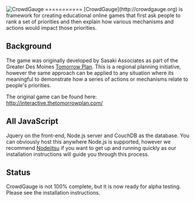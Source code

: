 <img src="http://crowdgauge.org/img/CrowdgaugeH.png" alt="CrowdGauge" />
===========
[CrowdGauge](http://crowdgauge.org) is framework for creating educational online games that first ask people to rank a set of priorities and then explain how various mechanisms and actions would impact those priorities.

## Background
The game was originally developed by Sasaki Associates as part of the Greater Des Moines [Tomorrow Plan](http://www.thetomorrowplan.com/). This is a regional planning initiative, however the same approach can be applied to any situation where its meaningful to demonstrate how a series of actions or mechanisms relate to people's priorities.

The original game can be found here: http://interactive.thetomorrowplan.com/

## All JavaScript
Jquery on the front-end, Node.js server and CouchDB as the database. You can obviously host this anywhere Node.js is supported, however we recommend [Nodejitsu](http://nodejitsu.com/) if you want to get up and running quickly as our installation instructions will guide you through this process.

## Status
CrowdGauge is not 100% complete, but it is now ready for alpha testing. Please see the installation instructions.